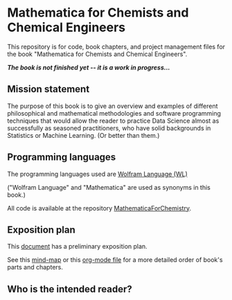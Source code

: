 # Mathematica for Chemists and Chemical Engineers

This repository is for code, book chapters, and project management files for the book "Mathematica for Chemists and Chemical Engineers".

***The book is not finished yet -- it is a work in progress...***

## Mission statement

The purpose of this book is to give an overview and examples of different philosophical and mathematical methodologies 
and software programming techniques that would allow the reader to practice Data Science
almost as successfully as seasoned practitioners, who have solid backgrounds in Statistics or Machine Learning. 
(Or better than them.)

## Programming languages

The programming languages used are 
[Wolfram Language (WL)](https://www.wolfram.com/language/) 

("Wolfram Language" and "Mathematica" are used as synonyms in this book.)

All code is available at the repository [MathematicaForChemistry](https://github.com/antononcube/MathematicaForChemistry). 

## Exposition plan

This [document]() has a preliminary exposition plan.

See this [mind-map]()
or 
this [org-mode file]()
for a more detailed order of book's parts and chapters.

## Who is the intended reader?


